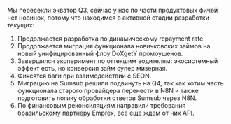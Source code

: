 Мы пересекли экватор Q3, сейчас у нас по части продуктовых фичей нет новинок, потому что находимся в активной стадии разработки текущих:
1. Продолжается разработка по динамическому repayment rate.
2. Продолжается миграция функционала новичковских займов на новый унифицированный флоу DoXgetY промоушенов.
3. Завершился эксперимент по оттекшим водителям: экосистемный эффект есть, но конверсия займ супер мизерная.
4. Фиксятся баги при взаимодействии с SEON.
5. Миграцию на Sumsub решили подвинуть на Q4, так как хотим часть функционала старого провайдера перенести в N8N и также подготовить логику обработки ответов Sumsub через N8N.
6. По финансовым реконсиляциям направили требования бразильскому партнеру Emprex, все еще ждем от них API.


